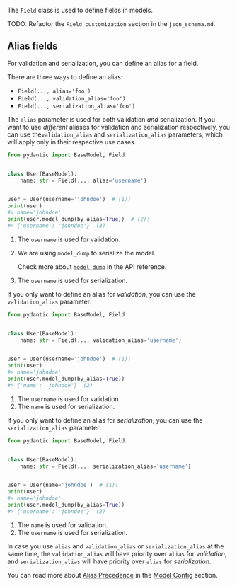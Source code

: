 
The `Field` class is used to define fields in models.

TODO: Refactor the `Field customization` section in the `json_schema.md`.

## Alias fields

For validation and serialization, you can define an alias for a field.

There are three ways to define an alias:

* `Field(..., alias='foo')`
* `Field(..., validation_alias='foo')`
* `Field(..., serialization_alias='foo')`

The `alias` parameter is used for both validation _and_ serialization. If you want to use 
_different_ aliases for validation and serialization respectively, you can use the`validation_alias`
and `serialization_alias` parameters, which will apply only in their respective use cases.

```py test="skip"
from pydantic import BaseModel, Field


class User(BaseModel):
    name: str = Field(..., alias='username')


user = User(username='johndoe')  # (1)!
print(user)
#> name='johndoe'
print(user.model_dump(by_alias=True))  # (2)!
#> {'username': 'johndoe'}  (3)
```

1. The `username` is used for validation.
2. We are using `model_dump` to serialize the model.

    Check more about [`model_dump`](/api/main/#pydantic.main.BaseModel.model_dump) in the API reference.

3. The `username` is used for serialization.

If you only want to define an alias for _validation_, you can use the `validation_alias` parameter:

```py test="skip"
from pydantic import BaseModel, Field


class User(BaseModel):
    name: str = Field(..., validation_alias='username')


user = User(username='johndoe')  # (1)!
print(user)
#> name='johndoe'
print(user.model_dump(by_alias=True))
#> {'name': 'johndoe'}  (2)
```

1. The `username` is used for validation.
2. The `name` is used for serialization.

If you only want to define an alias for _serialization_, you can use the `serialization_alias` parameter:

```py test="skip"
from pydantic import BaseModel, Field


class User(BaseModel):
    name: str = Field(..., serialization_alias='username')


user = User(name='johndoe')  # (1)!
print(user)
#> name='johndoe'
print(user.model_dump(by_alias=True))
#> {'username': 'johndoe'}  (2)
```

1. The `name` is used for validation.
2. The `username` is used for serialization.

In case you use `alias` and `validation_alias` or `serialization_alias` at the same time, the `validation_alias`
will have priority over `alias` for _validation_, and `serialization_alias` will have priority over `alias` for
_serialization_.

You can read more about [Alias Precedence](/usage/model_config/#alias-precedence) in the [Model Config](/usage/model_config/) section.
